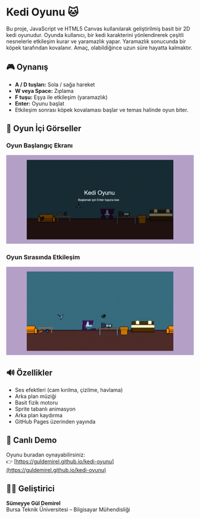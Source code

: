 # Kedi Oyunu 🐱

Bu proje, JavaScript ve HTML5 Canvas kullanılarak geliştirilmiş basit bir 2D kedi oyunudur. Oyunda kullanıcı, bir kedi karakterini yönlendirerek çeşitli nesnelerle etkileşim kurar ve yaramazlık yapar. Yaramazlık sonucunda bir köpek tarafından kovalanır. Amaç, olabildiğince uzun süre hayatta kalmaktır.

## 🎮 Oynanış

- **A / D tuşları:** Sola / sağa hareket
- **W veya Space:** Zıplama
- **F tuşu:** Eşya ile etkileşim (yaramazlık)
- **Enter:** Oyunu başlat
- Etkileşim sonrası köpek kovalaması başlar ve temas halinde oyun biter.

## 📸 Oyun İçi Görseller

### Oyun Başlangıç Ekranı
![Başlangıç](assets/screenshots/startscreen.png)

### Oyun Sırasında Etkileşim
![Yaramazlık](assets/screenshots/gameplay.png)

## 🔊 Özellikler

- Ses efektleri (cam kırılma, çizilme, havlama)
- Arka plan müziği
- Basit fizik motoru
- Sprite tabanlı animasyon
- Arka plan kaydırma
- GitHub Pages üzerinden yayında

## 🔗 Canlı Demo

Oyunu buradan oynayabilirsiniz:  
👉 [https://guldemirel.github.io/kedi-oyunu](https://guldemirel.github.io/kedi-oyunu)


## 👩‍💻 Geliştirici

**Sümeyye Gül Demirel**  
Bursa Teknik Üniversitesi – Bilgisayar Mühendisliği



